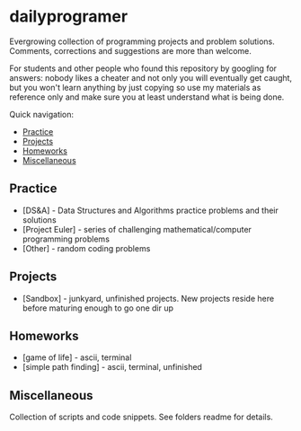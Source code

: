 # dailyprogramer

Evergrowing collection of programming projects and problem solutions. Comments, corrections and suggestions are more than welcome. 

For students and other people who found this repository by googling for answers: nobody likes a cheater and not only you will eventually get caught, but you won't learn anything by just copying so use my materials as reference only and make sure you at least understand what is being done.

Quick navigation:
+ [Practice](#practice)
+ [Projects](#projects)
+ [Homeworks](#homeworks)
+ [Miscellaneous](#miscellaneous)


## Practice
+ [DS&A] - Data Structures and Algorithms practice problems and their solutions
+ [Project Euler] - series of challenging mathematical/computer programming problems
+ [Other] - random coding problems

## Projects
+ [Sandbox] - junkyard, unfinished projects. New projects reside here before maturing enough to go one dir up

## Homeworks
+ [game of life] - ascii, terminal
+ [simple path finding] - ascii, terminal, unfinished

## Miscellaneous
Collection of scripts and code snippets. See folders readme for details.